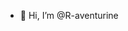 - 👋 Hi, I’m @R-aventurine



<!---
R-aventurine/R-aventurine is a ✨ special ✨ repository because its `README.md` (this file) appears on your GitHub profile.
You can click the Preview link to take a look at your changes.
--->
